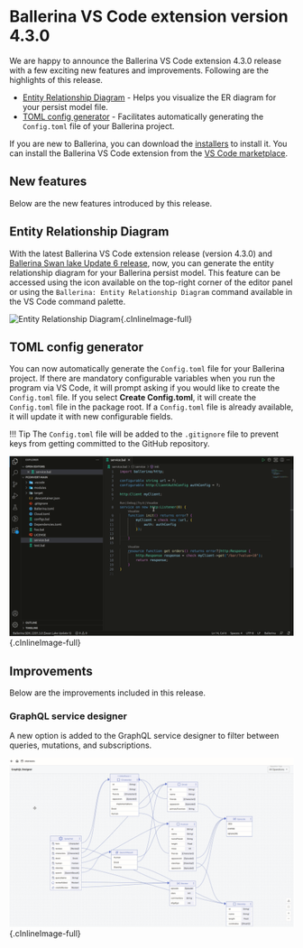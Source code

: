 # Ballerina VS Code extension version 4.3.0

We are happy to announce the Ballerina VS Code extension 4.3.0 release with a few exciting new features and improvements. Following are the highlights of this release.

- [Entity Relationship Diagram](#entity-relationship-diagram) - Helps you visualize the ER diagram for your persist model file.
- [TOML config generator](#toml-config-generator) - Facilitates automatically generating the `Config.toml` file of your Ballerina project.

If you are new to Ballerina, you can download the [installers](https://ballerina.io/downloads/) to install it. You can install the Ballerina VS Code extension from the [VS Code marketplace](https://marketplace.visualstudio.com/items?itemName=WSO2.ballerina).

## New features

Below are the new features introduced by this release.

## Entity Relationship Diagram

With the latest Ballerina VS Code extension release (version 4.3.0) and <a href="https://ballerina.io/downloads/" target="_blank">Ballerina Swan lake Update 6 release</a>, now, you can generate the entity relationship diagram for your Ballerina persist model. This feature can be accessed using the icon available on the top-right corner of the editor panel or using the `Ballerina: Entity Relationship Diagram` command available in the VS Code command palette.

![Entity Relationship Diagram](../img/release-notes/v-4.3.0/er-diagram.gif){.cInlineImage-full}

## TOML config generator

You can now automatically generate the `Config.toml` file for your Ballerina project. If there are mandatory configurable variables when you run the program via VS Code, it will prompt asking if you would like to create the `Config.toml` file. If you select **Create Config.toml**, it will create the `Config.toml` file in the package root. If a `Config.toml` file is already available, it will update it with new configurable fields. 

!!! Tip
    The `Config.toml` file will be added to the `.gitignore` file to prevent keys from getting committed to the GitHub repository.

![TOML config generator](../img/release-notes/v-4.3.0/toml-config-creator.gif){.cInlineImage-full}

## Improvements

Below are the improvements included in this release.

### GraphQL service designer

A new option is added to the GraphQL service designer to filter between queries, mutations, and subscriptions.

![GraphQL filtering](../img/release-notes/v-4.3.0/graphql-filtering.gif){.cInlineImage-full}
